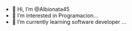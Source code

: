 - 👋 Hi, I’m @Albionata45
- 👀 I’m interested in Programacion...
- 🌱 I’m currently learning software developer ...


